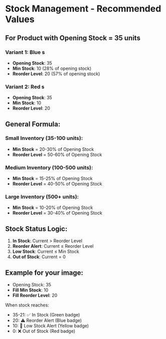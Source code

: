 # Stock Management - Recommended Values

## For Product with Opening Stock = 35 units

### Variant 1: Blue s
- **Opening Stock**: 35
- **Min Stock**: 10 (28% of opening stock)
- **Reorder Level**: 20 (57% of opening stock)

### Variant 2: Red s  
- **Opening Stock**: 35
- **Min Stock**: 10
- **Reorder Level**: 20

## General Formula:

### Small Inventory (35-100 units):
- **Min Stock** = 20-30% of Opening Stock
- **Reorder Level** = 50-60% of Opening Stock

### Medium Inventory (100-500 units):
- **Min Stock** = 15-25% of Opening Stock  
- **Reorder Level** = 40-50% of Opening Stock

### Large Inventory (500+ units):
- **Min Stock** = 10-20% of Opening Stock
- **Reorder Level** = 30-40% of Opening Stock

## Stock Status Logic:

1. **In Stock**: Current > Reorder Level
2. **Reorder Alert**: Current ≤ Reorder Level
3. **Low Stock**: Current ≤ Min Stock  
4. **Out of Stock**: Current = 0

## Example for your image:
- Opening Stock: 35
- **Fill Min Stock**: 10
- **Fill Reorder Level**: 20

When stock reaches:
- 35-21: ✅ In Stock (Green badge)
- 20: ⚠️ Reorder Alert (Blue badge) 
- 10: 🚨 Low Stock Alert (Yellow badge)
- 0: ❌ Out of Stock (Red badge)
